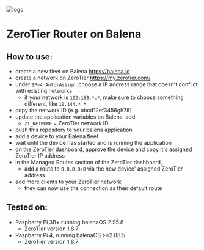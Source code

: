![logo](https://raw.githubusercontent.com/richbayliss/balena-zerotier-gateway/master/logo.png)

# ZeroTier Router on Balena

## How to use:
- create a new fleet on Balena https://balena.io
- create a network on ZeroTier https://my.zerotier.com/
- under `IPv4 Auto-Assign`, choose a IP address range that doesn't conflict with existing networks
  - if your network is `192.168.*.*`, make sure to choose something different, like `10.144.*.*`. 
- copy the network ID (e.g. abcd12ef3456gh78)
- update the application variables on Balena, add:
  - `ZT_NETWORK` = ZeroTier network ID
- push this repository to your balena application
- add a device to your Balena fleet
- wait until the device has started and is running the application
- on the ZeroTier dashboard, approve the device and copy it's assigned ZeroTier IP address
- in the Managed Routes seciton of the ZeroTier dashboard,
  - add a route to `0.0.0.0/0` via the new device' assigned ZeroTier address
- add more clients to your ZeroTier network
  - they can now use the connection as their default route

## Tested on:
- Raspberry Pi 3B+ running balenaOS 2.95.8
  - ZeroTier version 1.8.7
- Raspberry Pi 4, running balenaOS >=2.88.5
  - ZeroTier version 1.8.7
